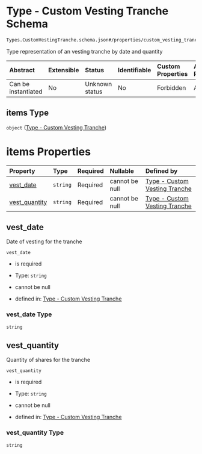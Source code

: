 # Type - Custom Vesting Tranche Schema

```txt
Types.CustomVestingTranche.schema.json#/properties/custom_vesting_tranches/items
```

Type representation of an vesting tranche by date and quantity

| Abstract            | Extensible | Status         | Identifiable | Custom Properties | Additional Properties | Access Restrictions | Defined In                                                                          |
| :------------------ | :--------- | :------------- | :----------- | :---------------- | :-------------------- | :------------------ | :---------------------------------------------------------------------------------- |
| Can be instantiated | No         | Unknown status | No           | Forbidden         | Allowed               | none                | [Vesting.schema.json\*](../schema/types/Vesting.schema.json "open original schema") |

## items Type

`object` ([Type - Custom Vesting Tranche](vesting-properties-vesting-type---customvestingtranche-array-type---custom-vesting-tranche.md))

# items Properties

| Property                        | Type     | Required | Nullable       | Defined by                                                                                                                                           |
| :------------------------------ | :------- | :------- | :------------- | :--------------------------------------------------------------------------------------------------------------------------------------------------- |
| [vest_date](#vest_date)         | `string` | Required | cannot be null | [Type - Custom Vesting Tranche](customvestingtranche-properties-vest_date.md "Types.CustomVestingTranche.schema.json#/properties/vest_date")         |
| [vest_quantity](#vest_quantity) | `string` | Required | cannot be null | [Type - Custom Vesting Tranche](customvestingtranche-properties-vest_quantity.md "Types.CustomVestingTranche.schema.json#/properties/vest_quantity") |

## vest_date

Date of vesting for the tranche

`vest_date`

- is required

- Type: `string`

- cannot be null

- defined in: [Type - Custom Vesting Tranche](customvestingtranche-properties-vest_date.md "Types.CustomVestingTranche.schema.json#/properties/vest_date")

### vest_date Type

`string`

## vest_quantity

Quantity of shares for the tranche

`vest_quantity`

- is required

- Type: `string`

- cannot be null

- defined in: [Type - Custom Vesting Tranche](customvestingtranche-properties-vest_quantity.md "Types.CustomVestingTranche.schema.json#/properties/vest_quantity")

### vest_quantity Type

`string`
